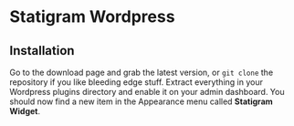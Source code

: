 # Statigram Wordpress

## Installation

Go to the download page and grab the latest version, or `git clone` the repository if you like bleeding edge stuff.
Extract everything in your Wordpress plugins directory and enable it on your admin dashboard.
You should now find a new item in the Appearance menu called **Statigram Widget**.

